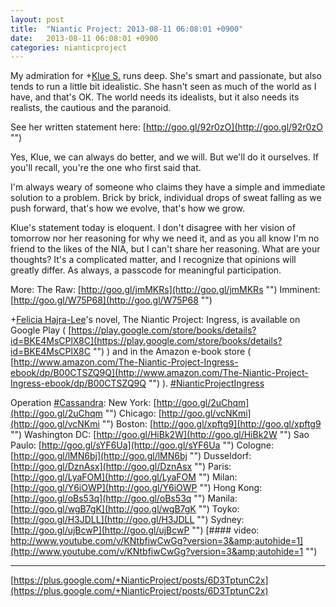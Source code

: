 ```yaml
---
layout: post
title:  "Niantic Project: 2013-08-11 06:08:01 +0900"
date:   2013-08-11 06:08:01 +0900
categories: nianticproject
---
```

My admiration for +[Klue S.](https://plus.google.com/110350977702120778591 "") runs deep. She's smart and passionate, but also tends to run a little bit idealistic. She hasn't seen as much of the world as I have, and that's OK. The world needs its idealists, but it also needs its realists, the cautious and the paranoid.

See her written statement here: [http://goo.gl/92r0zO](http://goo.gl/92r0zO "")

Yes, Klue, we can always do better, and we will. But we'll do it ourselves. If you'll recall, you're the one who first said that.

I'm always weary of someone who claims they have a simple and immediate solution to a problem. Brick by brick, individual drops of sweat falling as we push forward, that's how we evolve, that's how we grow.

Klue's statement today is eloquent. I don't disagree with her vision of tomorrow nor her reasoning for why we need it, and as you all know I'm no friend to the likes of the NIA, but I can't share her reasoning. What are your thoughts? It's a complicated matter, and I recognize that opinions will greatly differ. As always, a passcode for meaningful participation.

More:
The Raw: [http://goo.gl/jmMKRs](http://goo.gl/jmMKRs "")
Imminent: [http://goo.gl/W75P68](http://goo.gl/W75P68 "")

+[Felicia Hajra-Lee](https://plus.google.com/118344555717370644832 "")'s novel, The Niantic Project: Ingress, is available on Google Play ( [https://play.google.com/store/books/details?id=BKE4MsCPlX8C](https://play.google.com/store/books/details?id=BKE4MsCPlX8C "") ) and in the Amazon e-book store ( [http://www.amazon.com/The-Niantic-Project-Ingress-ebook/dp/B00CTSZQ9Q](http://www.amazon.com/The-Niantic-Project-Ingress-ebook/dp/B00CTSZQ9Q "") ). [#NianticProjectIngress](https://plus.google.com/s/%23NianticProjectIngress "") 

Operation [#Cassandra](https://plus.google.com/s/%23Cassandra ""):
New York: [http://goo.gl/2uChqm](http://goo.gl/2uChqm "")
Chicago: [http://goo.gl/vcNKmi](http://goo.gl/vcNKmi "")
Boston: [http://goo.gl/xpftg9](http://goo.gl/xpftg9 "")
Washington DC: [http://goo.gl/HiBk2W](http://goo.gl/HiBk2W "")
Sao Paulo: [http://goo.gl/sYF6Ua](http://goo.gl/sYF6Ua "")
Cologne: [http://goo.gl/lMN6bj](http://goo.gl/lMN6bj "")
Dusseldorf: [http://goo.gl/DznAsx](http://goo.gl/DznAsx "")
Paris: [http://goo.gl/LyaFOM](http://goo.gl/LyaFOM "")
Milan: [http://goo.gl/Y6iOWP](http://goo.gl/Y6iOWP "")
Hong Kong: [http://goo.gl/oBs53q](http://goo.gl/oBs53q "")
Manila: [http://goo.gl/wgB7gK](http://goo.gl/wgB7gK "")
Toyko: [http://goo.gl/H3JDLL](http://goo.gl/H3JDLL "")
Sydney: [http://goo.gl/ujBcwP](http://goo.gl/ujBcwP "")
[#### video: http://www.youtube.com/v/KNtbfiwCwGg?version=3&amp;autohide=1](http://www.youtube.com/v/KNtbfiwCwGg?version=3&amp;autohide=1 "")
- - -
[https://plus.google.com/+NianticProject/posts/6D3TptunC2x](https://plus.google.com/+NianticProject/posts/6D3TptunC2x)
